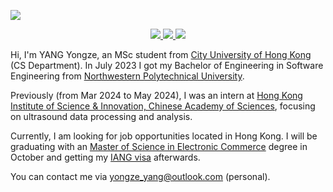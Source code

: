 ![](https://komarev.com/ghpvc/?username=YongzeYang)

<p align="center">
  <a href="https://github.com/YongzeYang">
    <img src="http://github-profile-summary-cards.vercel.app/api/cards/profile-details?username=YongzeYang&theme=transparent" />
  </a>
  <a href="https://github.com/YongzeYang">
    <img src="https://github-readme-streak-stats.herokuapp.com/?user=YongzeYang&hide_border=true&card_width=338&theme=transparent" />
  </a>
  <a href="https://github.com/YongzeYang">
    <img src="http://github-profile-summary-cards.vercel.app/api/cards/stats?username=YongzeYang&theme=transparent" />
  </a>
</p>

Hi, I'm YANG Yongze, an MSc student from [City University of Hong Kong](https://www.cityu.edu.hk/) (CS Department). In July 2023 I got my Bachelor of Engineering in Software Engineering from [Northwestern Polytechnical University](https://www.nwpu.edu.cn/).

Previously (from Mar 2024 to May 2024), I was an intern at [Hong Kong Institute of Science & Innovation, Chinese Academy of Sciences](https://www.cair-cas.org.hk/), focusing on ultrasound data processing and analysis.

Currently, I am looking for job opportunities located in Hong Kong. I will be graduating with an [Master of Science in Electronic Commerce](https://www.cityu.edu.hk/pg/programme/p17) degree in October and getting my [IANG visa](https://www.immd.gov.hk/eng/services/visas/IANG.html) afterwards.

You can contact me via yongze_yang@outlook.com (personal).

